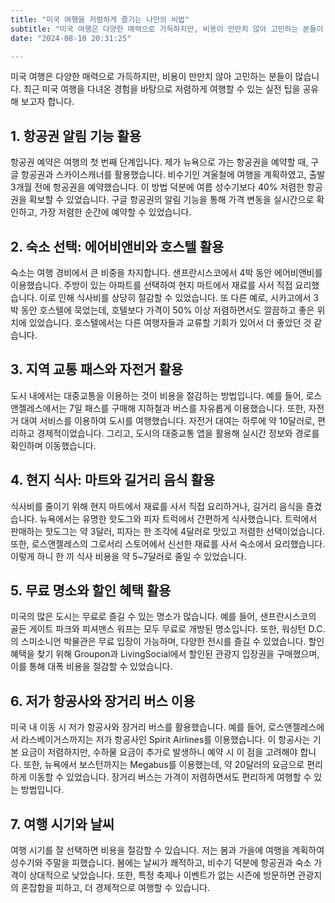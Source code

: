```yaml
---
title: "미국 여행을 저렴하게 즐기는 나만의 비법"
subtitle: "미국 여행은 다양한 매력으로 가득하지만, 비용이 만만치 않아 고민하는 분들이 많습니다. 최근 미국 여행을 다녀온 경험을 바탕으로 저렴하게 여행할 수 있는 실전 팁을 공유하는 글입니다."
date: "2024-08-10 20:31:25"

---
```


<p>미국 여행은 다양한 매력으로 가득하지만, 비용이 만만치 않아 고민하는 분들이 많습니다. 최근 미국 여행을 다녀온 경험을 바탕으로 저렴하게 여행할 수 있는 실전 팁을 공유해 보고자 합니다.</p>

<h2><b>1. 항공권 알림 기능 활용</b></h2>
<p>항공권 예약은 여행의 첫 번째 단계입니다. 제가 뉴욕으로 가는 항공권을 예약할 때, 구글 항공권과 스카이스캐너를 활용했습니다. 비수기인 겨울철에 여행을 계획하였고, 출발 3개월 전에 항공권을 예약했습니다. 이 방법 덕분에 여름 성수기보다 40% 저렴한 항공권을 확보할 수 있었습니다. 구글 항공권의 알림 기능을 통해 가격 변동을 실시간으로 확인하고, 가장 저렴한 순간에 예약할 수 있었습니다.</p>

<h2><b>2. 숙소 선택: 에어비앤비와 호스텔 활용</b></h2>
<p>숙소는 여행 경비에서 큰 비중을 차지합니다. 샌프란시스코에서 4박 동안 에어비앤비를 이용했습니다. 주방이 있는 아파트를 선택하여 현지 마트에서 재료를 사서 직접 요리했습니다. 이로 인해 식사비를 상당히 절감할 수 있었습니다. 또 다른 예로, 시카고에서 3박 동안 호스텔에 묵었는데, 호텔보다 가격이 50% 이상 저렴하면서도 깔끔하고 좋은 위치에 있었습니다. 호스텔에서는 다른 여행자들과 교류할 기회가 있어서 더 좋았던 것 같습니다.</p>

<h2><b>3. 지역 교통 패스와 자전거 활용</b></h2>
<p>도시 내에서는 대중교통을 이용하는 것이 비용을 절감하는 방법입니다. 예를 들어, 로스앤젤레스에서는 7일 패스를 구매해 지하철과 버스를 자유롭게 이용했습니다. 또한, 자전거 대여 서비스를 이용하여 도시를 여행했습니다. 자전거 대여는 하루에 약 10달러로, 편리하고 경제적이었습니다. 그리고, 도시의 대중교통 앱을 활용해 실시간 정보와 경로를 확인하며 이동했습니다.</p>

<h2><b>4. 현지 식사: 마트와 길거리 음식 활용</b></h2>
<p>식사비를 줄이기 위해 현지 마트에서 재료를 사서 직접 요리하거나, 길거리 음식을 즐겼습니다. 뉴욕에서는 유명한 핫도그와 피자 트럭에서 간편하게 식사했습니다. 트럭에서 판매하는 핫도그는 약 3달러, 피자는 한 조각에 4달러로 맛있고 저렴한 선택이었습니다. 또한, 로스앤젤레스의 그로서리 스토어에서 신선한 재료를 사서 숙소에서 요리했습니다. 이렇게 하니 한 끼 식사 비용을 약 5~7달러로 줄일 수 있었습니다.</p>

<h2><b>5. 무료 명소와 할인 혜택 활용</b></h2>
<p>미국의 많은 도시는 무료로 즐길 수 있는 명소가 많습니다. 예를 들어, 샌프란시스코의 골든 게이트 파크와 피셔맨스 워프는 모두 무료로 개방된 명소입니다. 또한, 워싱턴 D.C.의 스미소니언 박물관은 무료 입장이 가능하며, 다양한 전시를 즐길 수 있었습니다. 할인 혜택을 찾기 위해 Groupon과 LivingSocial에서 할인된 관광지 입장권을 구매했으며, 이를 통해 대폭 비용을 절감할 수 있었습니다.</p>

<h2><b>6. 저가 항공사와 장거리 버스 이용</b></h2>
<p>미국 내 이동 시 저가 항공사와 장거리 버스를 활용했습니다. 예를 들어, 로스앤젤레스에서 라스베이거스까지는 저가 항공사인 Spirit Airlines를 이용했습니다. 이 항공사는 기본 요금이 저렴하지만, 수하물 요금이 추가로 발생하니 예약 시 이 점을 고려해야 합니다. 또한, 뉴욕에서 보스턴까지는 Megabus를 이용했는데, 약 20달러의 요금으로 편리하게 이동할 수 있었습니다. 장거리 버스는 가격이 저렴하면서도 편리하게 여행할 수 있는 방법입니다.</p>

<h2><b>7. 여행 시기와 날씨</b></h2>
<p>여행 시기를 잘 선택하면 비용을 절감할 수 있습니다. 저는 봄과 가을에 여행을 계획하여 성수기와 주말을 피했습니다. 봄에는 날씨가 쾌적하고, 비수기 덕분에 항공권과 숙소 가격이 상대적으로 낮았습니다. 또한, 특정 축제나 이벤트가 없는 시즌에 방문하면 관광지의 혼잡함을 피하고, 더 경제적으로 여행할 수 있습니다.</p>
